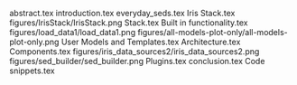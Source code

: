 abstract.tex
introduction.tex
everyday_seds.tex
Iris Stack.tex
figures/IrisStack/IrisStack.png
Stack.tex
Built in functionality.tex
figures/load_data1/load_data1.png
figures/all-models-plot-only/all-models-plot-only.png
User Models and Templates.tex
Architecture.tex
Components.tex
figures/iris_data_sources2/iris_data_sources2.png
figures/sed_builder/sed_builder.png
Plugins.tex
conclusion.tex
Code snippets.tex
